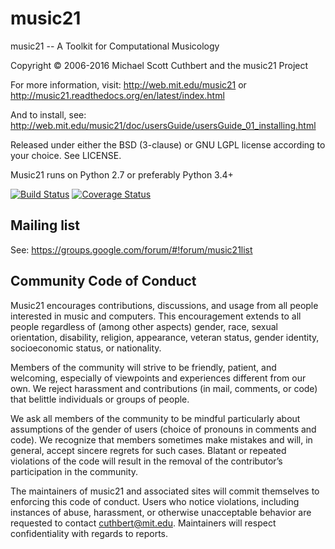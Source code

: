 # music21 #

music21 -- A Toolkit for Computational Musicology

Copyright © 2006-2016 Michael Scott Cuthbert and the music21 Project

For more information, visit:
http://web.mit.edu/music21 or http://music21.readthedocs.org/en/latest/index.html

And to install, see:
http://web.mit.edu/music21/doc/usersGuide/usersGuide_01_installing.html

Released under either the BSD (3-clause) or GNU LGPL license according to your choice. See LICENSE.

Music21 runs on Python 2.7 or preferably Python 3.4+

[![Build Status](https://travis-ci.org/cuthbertLab/music21.svg?branch=master)](https://travis-ci.org/cuthbertLab/music21)
[![Coverage Status](https://coveralls.io/repos/github/cuthbertLab/music21/badge.svg?branch=master)](https://coveralls.io/github/cuthbertLab/music21?branch=master)

## Mailing list ##

See: https://groups.google.com/forum/#!forum/music21list

## Community Code of Conduct ##

Music21 encourages contributions, discussions, and usage from all people interested in 
music and computers. This encouragement extends to all people regardless of (among other aspects) 
gender, race, sexual orientation, disability, religion, appearance, veteran status, 
gender identity, socioeconomic status, or nationality. 

Members of the community will strive to be friendly, patient, and welcoming, especially of 
viewpoints and experiences different from our own. We reject harassment and contributions 
(in mail, comments, or code) that belittle individuals or groups of people.

We ask all members of the community to be mindful particularly about assumptions of the 
gender of users (choice of pronouns in comments and code). We recognize that members 
sometimes make mistakes and will, in general, accept sincere regrets for such cases. 
Blatant or repeated violations of the code will result in the removal of the 
contributor’s participation in the community.

The maintainers of music21 and associated sites will commit themselves to enforcing 
this code of conduct. Users who notice violations, including instances of abuse, 
harassment, or otherwise unacceptable behavior are requested to contact cuthbert@mit.edu. 
Maintainers will respect confidentiality with regards to reports.
